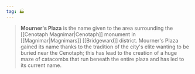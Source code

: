 ```yaml
---
tag: 🏭
---
```

> **Mourner's Plaza** is the name given to the area surrounding the [[Cenotaph Magnimar|Cenotaph]] monument in [[Magnimar|Magnimars]] [[Bridgeward]] district. Mourner's Plaza gained its name thanks to the tradition of the city's elite wanting to be buried near the Cenotaph; this has lead to the creation of a huge maze of catacombs that run beneath the entire plaza and has led to its current name.








